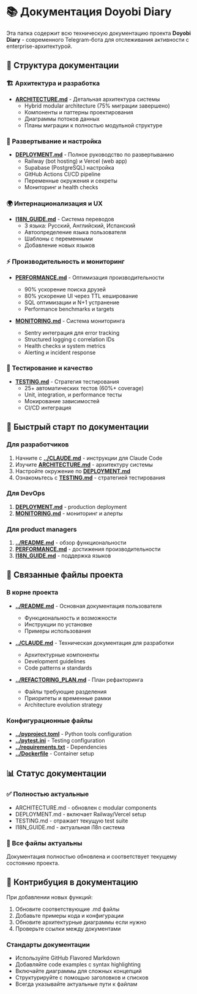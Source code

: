 # 📚 Документация Doyobi Diary

Эта папка содержит всю техническую документацию проекта **Doyobi Diary** - современного Telegram-бота для отслеживания активности с enterprise-архитектурой.

## 📁 Структура документации

### 🏗️ Архитектура и разработка
- **[ARCHITECTURE.md](ARCHITECTURE.md)** - Детальная архитектура системы
  - Hybrid modular architecture (75% миграции завершено)
  - Компоненты и паттерны проектирования
  - Диаграммы потоков данных
  - Планы миграции к полностью модульной структуре

### 🚀 Развертывание и настройка
- **[DEPLOYMENT.md](DEPLOYMENT.md)** - Полное руководство по развертыванию
  - Railway (bot hosting) и Vercel (web app)
  - Supabase (PostgreSQL) настройка
  - GitHub Actions CI/CD pipeline
  - Переменные окружения и секреты
  - Мониторинг и health checks


### 🌍 Интернационализация и UX
- **[I18N_GUIDE.md](I18N_GUIDE.md)** - Система переводов
  - 3 языка: Русский, Английский, Испанский
  - Автоопределение языка пользователя
  - Шаблоны с переменными
  - Добавление новых языков

### ⚡ Производительность и мониторинг
- **[PERFORMANCE.md](PERFORMANCE.md)** - Оптимизация производительности
  - 90% ускорение поиска друзей
  - 80% ускорение UI через TTL кеширование
  - SQL оптимизации и N+1 устранение
  - Performance benchmarks и targets

- **[MONITORING.md](MONITORING.md)** - Система мониторинга
  - Sentry интеграция для error tracking
  - Structured logging с correlation IDs
  - Health checks и system metrics
  - Alerting и incident response

### 🧪 Тестирование и качество
- **[TESTING.md](TESTING.md)** - Стратегия тестирования
  - 25+ автоматических тестов (60%+ coverage)
  - Unit, integration, и performance тесты
  - Мокирование зависимостей
  - CI/CD интеграция



## 🎯 Быстрый старт по документации

### Для разработчиков
1. Начните с **[../CLAUDE.md](../CLAUDE.md)** - инструкции для Claude Code
2. Изучите **[ARCHITECTURE.md](ARCHITECTURE.md)** - архитектуру системы
3. Настройте окружение по **[DEPLOYMENT.md](DEPLOYMENT.md)**
4. Ознакомьтесь с **[TESTING.md](TESTING.md)** - стратегией тестирования

### Для DevOps
1. **[DEPLOYMENT.md](DEPLOYMENT.md)** - production deployment
2. **[MONITORING.md](MONITORING.md)** - мониторинг и алерты

### Для product managers
1. **[../README.md](../README.md)** - обзор функциональности
2. **[PERFORMANCE.md](PERFORMANCE.md)** - достижения производительности
3. **[I18N_GUIDE.md](I18N_GUIDE.md)** - поддержка языков

## 🔗 Связанные файлы проекта

### В корне проекта
- **[../README.md](../README.md)** - Основная документация пользователя
  - Функциональность и возможности
  - Инструкции по установке
  - Примеры использования
  
- **[../CLAUDE.md](../CLAUDE.md)** - Техническая документация для разработки
  - Архитектурные компоненты
  - Development guidelines
  - Code patterns и standards

- **[../REFACTORING_PLAN.md](../REFACTORING_PLAN.md)** - План рефакторинга
  - Файлы требующие разделения
  - Приоритеты и временные рамки
  - Architecture evolution strategy

### Конфигурационные файлы
- **[../pyproject.toml](../pyproject.toml)** - Python tools configuration
- **[../pytest.ini](../pytest.ini)** - Testing configuration  
- **[../requirements.txt](../requirements.txt)** - Dependencies
- **[../Dockerfile](../Dockerfile)** - Container setup

## 📊 Статус документации

### ✅ Полностью актуальные
- ARCHITECTURE.md - обновлен с modular components
- DEPLOYMENT.md - включает Railway/Vercel setup
- TESTING.md - отражает текущую test suite
- I18N_GUIDE.md - актуальная i18n система

### 🔄 Все файлы актуальны
Документация полностью обновлена и соответствует текущему состоянию проекта.

## 🤝 Контрибуция в документацию

При добавлении новых функций:
1. Обновите соответствующие .md файлы
2. Добавьте примеры кода и конфигурации
3. Обновите архитектурные диаграммы если нужно
4. Проверьте ссылки между документами

### Стандарты документации
- Используйте GitHub Flavored Markdown
- Добавляйте code examples с syntax highlighting
- Включайте диаграммы для сложных концепций
- Структурируйте с помощью заголовков и списков
- Всегда указывайте актуальные пути к файлам